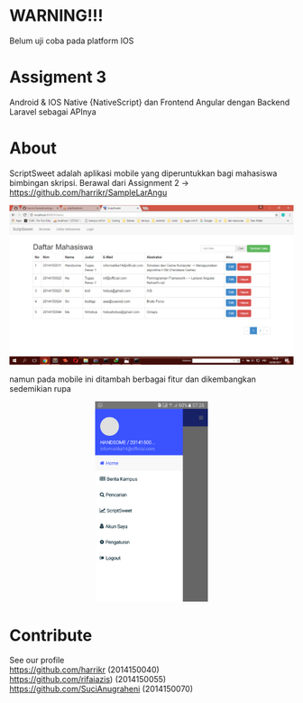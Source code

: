 # WARNING!!!
Belum uji coba pada platform IOS

# Assigment 3
Android & IOS Native {NativeScript} dan Frontend Angular dengan Backend Laravel sebagai APInya

# About
ScriptSweet adalah aplikasi mobile yang diperuntukkan bagi mahasiswa bimbingan skripsi. Berawal dari Assignment 2 -> https://github.com/harrikr/SampleLarAngu
		<p align="center">
  			<img src="/Screenshot/Screenshot (138).png" width="700"/>
		</p>
namun pada mobile ini ditambah berbagai fitur dan dikembangkan sedemikian rupa<br>
		<p align="center">
  			<img src="Screenshot/Screenshot_20170624-072640.png" width="200"/>
		</p>

# Contribute

See our profile
<br>https://github.com/harrikr (2014150040) 
<br>https://github.com/rifaiazis) (2014150055) 
<br>https://github.com/SuciAnugraheni (2014150070)


